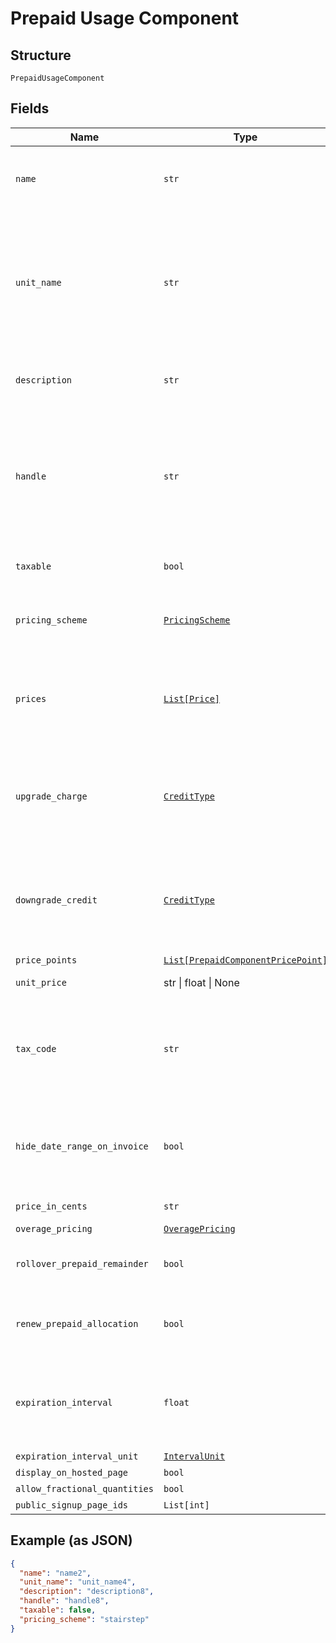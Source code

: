 
# Prepaid Usage Component

## Structure

`PrepaidUsageComponent`

## Fields

| Name | Type | Tags | Description |
|  --- | --- | --- | --- |
| `name` | `str` | Required | A name for this component that is suitable for showing customers and displaying on billing statements, ie. "Minutes". |
| `unit_name` | `str` | Optional | The name of the unit of measurement for the component. It should be singular since it will be automatically pluralized when necessary. i.e. “message”, which may then be shown as “5 messages” on a subscription’s component line-item |
| `description` | `str` | Optional | A description for the component that will be displayed to the user on the hosted signup page. |
| `handle` | `str` | Optional | A unique identifier for your use that can be used to retrieve this component is subsequent requests.  Must start with a letter or number and may only contain lowercase letters, numbers, or the characters '.', ':', '-', or '_'.<br>**Constraints**: *Pattern*: `^[a-z0-9][a-z0-9\-_:.]*$` |
| `taxable` | `bool` | Optional | Boolean flag describing whether a component is taxable or not. |
| `pricing_scheme` | [`PricingScheme`](../../doc/models/pricing-scheme.md) | Optional | The identifier for the pricing scheme. See [Product Components](https://help.chargify.com/products/product-components.html) for an overview of pricing schemes. |
| `prices` | [`List[Price]`](../../doc/models/price.md) | Optional | (Not required for ‘per_unit’ pricing schemes) One or more price brackets. See [Price Bracket Rules](https://chargify.zendesk.com/hc/en-us/articles/4407755865883#general-price-bracket-rules) for an overview of how price brackets work for different pricing schemes. |
| `upgrade_charge` | [`CreditType`](../../doc/models/credit-type.md) | Optional | The type of credit to be created when upgrading/downgrading. Defaults to the component and then site setting if one is not provided.<br>Available values: `full`, `prorated`, `none`. |
| `downgrade_credit` | [`CreditType`](../../doc/models/credit-type.md) | Optional | The type of credit to be created when upgrading/downgrading. Defaults to the component and then site setting if one is not provided.<br>Available values: `full`, `prorated`, `none`. |
| `price_points` | [`List[PrepaidComponentPricePoint]`](../../doc/models/prepaid-component-price-point.md) | Optional | - |
| `unit_price` | str \| float \| None | Optional | This is a container for one-of cases. |
| `tax_code` | `str` | Optional | A string representing the tax code related to the component type. This is especially important when using the Avalara service to tax based on locale. This attribute has a max length of 10 characters. |
| `hide_date_range_on_invoice` | `bool` | Optional | (Only available on Relationship Invoicing sites) Boolean flag describing if the service date range should show for the component on generated invoices. |
| `price_in_cents` | `str` | Optional | deprecated May 2011 - use unit_price instead |
| `overage_pricing` | [`OveragePricing`](../../doc/models/overage-pricing.md) | Optional | - |
| `rollover_prepaid_remainder` | `bool` | Optional | Boolean which controls whether or not remaining units should be rolled over to the next period |
| `renew_prepaid_allocation` | `bool` | Optional | Boolean which controls whether or not the allocated quantity should be renewed at the beginning of each period |
| `expiration_interval` | `float` | Optional | (only for prepaid usage components where rollover_prepaid_remainder is true) The number of `expiration_interval_unit`s after which rollover amounts should expire |
| `expiration_interval_unit` | [`IntervalUnit`](../../doc/models/interval-unit.md) | Optional | - |
| `display_on_hosted_page` | `bool` | Optional | - |
| `allow_fractional_quantities` | `bool` | Optional | - |
| `public_signup_page_ids` | `List[int]` | Optional | - |

## Example (as JSON)

```json
{
  "name": "name2",
  "unit_name": "unit_name4",
  "description": "description8",
  "handle": "handle8",
  "taxable": false,
  "pricing_scheme": "stairstep"
}
```

